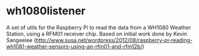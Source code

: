 wh1080listener
==============

A set of utils for the Raspberry Pi to read the data from a WH1080 Weather Station, using a RFM01 receiver chip. Based on initial work done by Kevin Sangeelee
(http://www.susa.net/wordpress/2012/08/raspberry-pi-reading-wh1081-weather-sensors-using-an-rfm01-and-rfm12b/)

